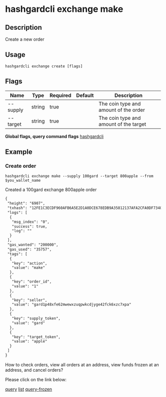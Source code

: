 # hashgardcli exchange make

## Description

Create a new order

## Usage

```shell
hashgardcli exchange create [flags]
```

## Flags

| Name     | Type                 | Required                 | Default        | Description   |
| -------- | --------- | ------------- | ---------------------- | -------- |
| --supply     | string | true|| The coin type and amount of the order   |
| --target        | string | true|| The coin type and amount of the target        |

**Global flags, query command flags** [hashgardcli](../README.md)

## Example

### Create order

```shell
hashgardcli exchange make --supply 100gard --target 800apple --from $you_wallet_name
```

Created a 100gard exchange 800apple order

```txt
{
 "height": "6907",
 "txhash": "12FE1C3ECDF960AFB6A5E2D1A0DCE678EDB9A35812137AFA2CFA0DF7340C8F12",
 "logs": [
  {
   "msg_index": "0",
   "success": true,
   "log": ""
  }
 ],
 "gas_wanted": "200000",
 "gas_used": "35757",
 "tags": [
  {
   "key": "action",
   "value": "make"
  },
  {
   "key": "order_id",
   "value": "1"
  },
  {
   "key": "seller",
   "value": "gard1p48xfe62mwewxzuqpwkcdjyge42fck6xzc7xpa"
  },
  {
   "key": "supply_token",
   "value": "gard"
  },
  {
   "key": "target_token",
   "value": "apple"
  }
 ]
}
```

How to check orders, view all orders at an address, view funds frozen at an address, and cancel orders?

Please click on the link below:

[query](query.md)
[list](list.md)
[query-frozen](query-frozen.md)
